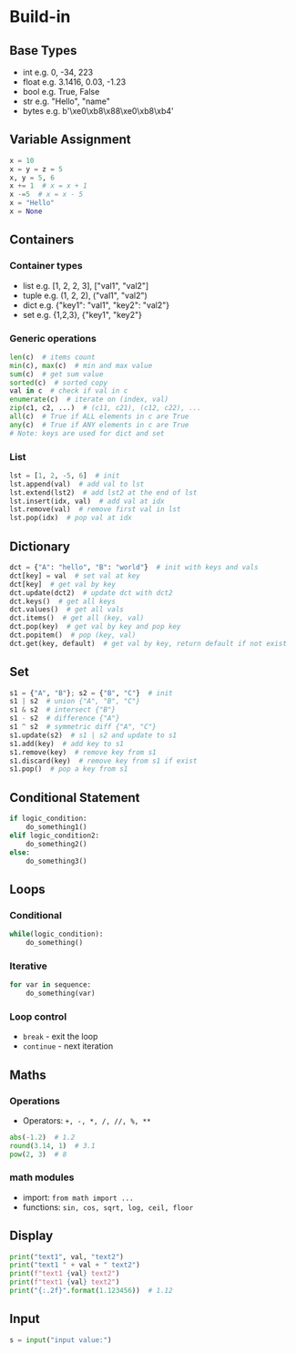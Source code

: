 # Build-in
## Base Types
- int  e.g. 0, -34, 223
- float e.g. 3.1416, 0.03, -1.23
- bool e.g. True, False
- str e.g. "Hello", "name"
- bytes e.g. b'\xe0\xb8\x88\xe0\xb8\xb4'
## Variable Assignment
```python
x = 10
x = y = z = 5
x, y = 5, 6
x += 1  # x = x + 1
x -=5  # x = x - 5
x = "Hello"
x = None
```
## Containers
### Container types
- list e.g. [1, 2, 2, 3], ["val1", "val2"]
- tuple e.g. (1, 2, 2), ("val1", "val2")
- dict e.g. {"key1": "val1", "key2": "val2"}
- set e.g. {1,2,3}, {"key1", "key2"}
### Generic operations
```python
len(c)  # items count
min(c), max(c)  # min and max value
sum(c)  # get sum value
sorted(c)  # sorted copy
val in c  # check if val in c
enumerate(c)  # iterate on (index, val)
zip(c1, c2, ...)  # (c11, c21), (c12, c22), ...
all(c)  # True if ALL elements in c are True
any(c)  # True if ANY elements in c are True
# Note: keys are used for dict and set
```
### List
```python
lst = [1, 2, -5, 6]  # init
lst.append(val)  # add val to lst
lst.extend(lst2)  # add lst2 at the end of lst
lst.insert(idx, val)  # add val at idx
lst.remove(val)  # remove first val in lst
lst.pop(idx)  # pop val at idx
```
## Dictionary
```python
dct = {"A": "hello", "B": "world"}  # init with keys and vals
dct[key] = val  # set val at key
dct[key]  # get val by key
dct.update(dct2)  # update dct with dct2
dct.keys()  # get all keys
dct.values()  # get all vals
dct.items()  # get all (key, val)
dct.pop(key)  # get val by key and pop key
dct.popitem()  # pop (key, val)
dct.get(key, default)  # get val by key, return default if not exist
```
## Set
```python
s1 = {"A", "B"}; s2 = {"B", "C"}  # init
s1 | s2  # union {"A", "B", "C"}
s1 & s2  # intersect {"B"}
s1 - s2  # difference {"A"}
s1 ^ s2  # symmetric diff {"A", "C"}
s1.update(s2)  # s1 | s2 and update to s1
s1.add(key)  # add key to s1
s1.remove(key)  # remove key from s1
s1.discard(key)  # remove key from s1 if exist
s1.pop()  # pop a key from s1
```
## Conditional Statement
```python
if logic_condition:
    do_something1()
elif logic_condition2:
    do_something2()
else:
    do_something3()
```
## Loops
### Conditional
```python
while(logic_condition):
    do_something()
```
### Iterative
```python
for var in sequence:
    do_something(var)
```
### Loop control
- `break` - exit the loop
- `continue` - next iteration
## Maths
### Operations
- Operators: `+, -, *, /, //, %, **`
```python
abs(-1.2)  # 1.2
round(3.14, 1)  # 3.1
pow(2, 3)  # 8
```
### math modules
- import: `from math import ...`
- functions: `sin, cos, sqrt, log, ceil, floor`
## Display
```python
print("text1", val, "text2")
print("text1 " + val + " text2")
print(f"text1 {val} text2")
print(f"text1 {val} text2")
print("{:.2f}".format(1.123456))  # 1.12
```
## Input
```python
s = input("input value:")
```
